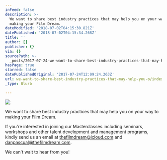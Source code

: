 ```yaml
---
inFeed: false
description: >-
  We want to share best industry practices that may help you on your way to
  making your Film Dream.
dateModified: '2018-07-02T04:15:30.821Z'
datePublished: '2018-07-02T04:15:34.268Z'
title: ''
author: []
publisher: {}
via: {}
sourcePath: >-
  _posts/2017-07-24-we-want-to-share-best-industry-practices-that-may-help-you-o.md
hasPage: true
starred: false
datePublishedOriginal: '2017-07-24T12:09:24.263Z'
url: we-want-to-share-best-industry-practices-that-may-help-you-o/index.html
_type: Blurb

---
```

![](https://the-grid-user-content.s3-us-west-2.amazonaws.com/c72784a6-363c-4145-ae5c-c1bed1f6f0d5.jpg)

We want to share best industry practices that may help you on your way to making your [Film Dream][0].

If you're interested in joining our Masterclasses including seminars, workshops and other talent development and management programs, kindly send us an email at [thefilmdream@icloud.com][1] and [danpascual@thefilmdream.com][2].

We can't wait to hear from you!

[0]: http://thefilmdream.com/
[1]: http://thefilmdream@icloud.com/
[2]: http://danpascual@thefilmdream.com/